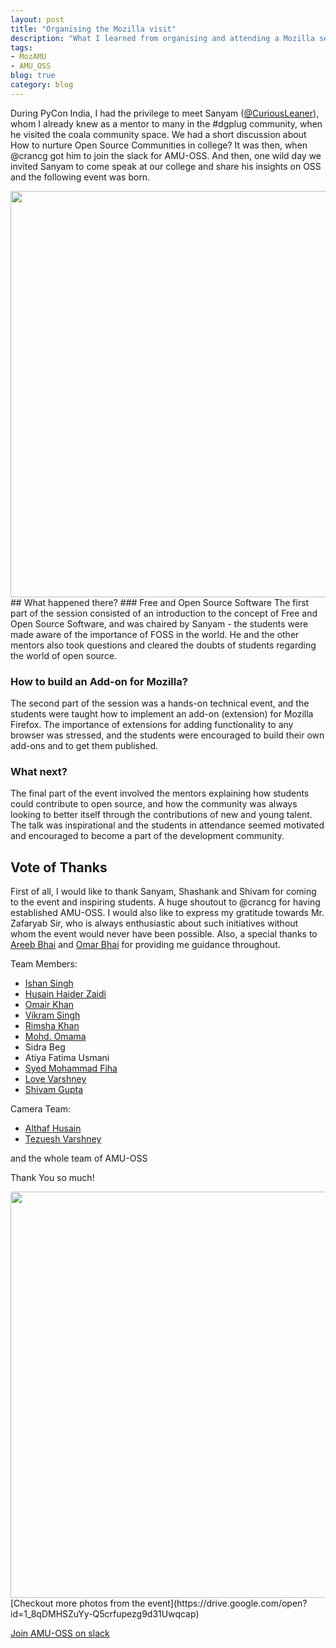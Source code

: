 ```yaml
---
layout: post
title: "Organising the Mozilla visit"
description: "What I learned from organising and attending a Mozilla session?"
tags:
- MozAMU
- AMU_OSS
blog: true
category: blog
---
```


During PyCon India, I had the privilege to meet Sanyam ([@CuriousLeaner](https://github.com/CuriousLeaner)),
whom I already knew as a mentor to many in the #dgplug community, when he visited
the coala community space. We had a short discussion about How to nurture Open
Source Communities in college? It was then, when @crancg got him to join the
slack for AMU-OSS. And then, one wild day we invited Sanyam to come speak at our
college and share his insights on OSS and the following event was born.

<div class="image-wrapper" style="text-align: center"><img src="https://user-images.githubusercontent.com/15556382/36986480-eacc15be-20bf-11e8-98d0-9ed9c9331f4b.jpg" style="padding: 0px; width: 650px;"/></div>
## What happened there?
### Free and Open Source Software
The first part of the session consisted of an introduction to the concept of Free and Open Source Software, and was chaired by Sanyam  - the students were made aware of the importance of FOSS in the world. He and the other mentors also took questions and cleared the doubts of students regarding the world of open source.

### How to build an Add-on for Mozilla?
The second part of the session was a hands-on technical event, and the students were taught how to implement an add-on (extension) for Mozilla Firefox. The importance of extensions for adding functionality to any browser was stressed, and the students were encouraged to build their own add-ons and to get them published.

### What next?
The final part of the event involved the mentors explaining how students could contribute to open source, and how the community was always looking to better itself through the contributions of new and young talent. The talk was inspirational and the students in attendance seemed motivated and encouraged to become a part of the development community.

## Vote of Thanks

First of all, I would like to thank Sanyam, Shashank and Shivam for coming to the
event and inspiring students. A huge shoutout to @crancg for having established AMU-OSS.
I would also like to express my gratitude towards Mr. Zafaryab Sir, who is always
enthusiastic about such initiatives without whom the event would never have been possible.
Also, a special thanks to [Areeb Bhai](https://github.com/iamareebjamal) and [Omar Bhai](https://github.com/Omarkhursheed) for providing me guidance throughout.

Team Members:
- [Ishan Singh](https://github.com/proishan11)
- [Husain Haider Zaidi](https://github.com/husainhz7)
- [Omair Khan](https://github.com/OmairK)
- [Vikram Singh](https://github.com/vikramverma1997)
- [Rimsha Khan](https://github.com/rimshaakhan)
- [Mohd. Omama](https://github.com/mohdomama)
- Sidra Beg
- Atiya Fatima Usmani
- [Syed Mohammad Fiha](https://github.com/fiha18)
- [Love Varshney](https://github.com/varshney016)
- [Shivam Gupta](https://github.com/shivg7706)

Camera Team:
- [Althaf Husain](https://github.com/AlthafHussainK)
- [Tezuesh Varshney](https://github.com/square-1111)

and the whole team of AMU-OSS

Thank You so much!

<div class="image-wrapper" style="text-align: center"><img src="https://user-images.githubusercontent.com/15556382/36987102-93f892ba-20c1-11e8-8e14-9cf1ee5896ee.JPG" style="padding: 0px; width: 650px;"/></div>
[Checkout more photos from the event](https://drive.google.com/open?id=1_8qDMHSZuYy-Q5crfupezg9d31Uwqcap)

[Join AMU-OSS on slack](https://slack-invite-automated.herokuapp.com)
